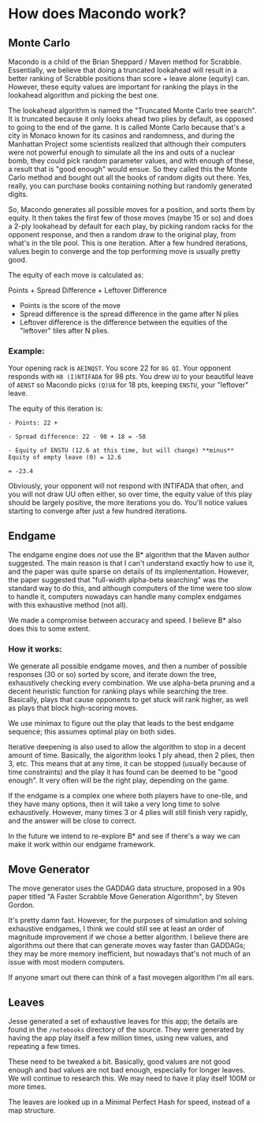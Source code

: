 # How does Macondo work?

## Monte Carlo

Macondo is a child of the Brian Sheppard / Maven method for Scrabble. Essentially, we believe that doing a truncated lookahead will result in a better ranking of Scrabble positions than score + leave alone (equity) can. However, these equity values are important for ranking the plays in the lookahead algorithm and picking the best one.

The lookahead algorithm is named the "Truncated Monte Carlo tree search". It is truncated because it only looks ahead two plies by default, as opposed to going to the end of the game. It is called Monte Carlo because that's a city in Monaco known for its casinos and randomness, and during the Manhattan Project some scientists realized that although their computers were not powerful enough to simulate all the ins and outs of a nuclear bomb, they could pick random parameter values, and with enough of these, a result that is "good enough" would ensue. So they called this the Monte Carlo method and bought out all the books of random digits out there. Yes, really, you can purchase books containing nothing but randomly generated digits.

So, Macondo generates all possible moves for a position, and sorts them by equity. It then takes the first few of those moves (maybe 15 or so) and does a 2-ply lookahead by default for each play, by picking random racks for the opponent response, and then a random draw to the original play, from what's in the tile pool. This is one iteration. After a few hundred iterations, values begin to converge and the top performing move is usually pretty good.

The equity of each move is calculated as:

Points + Spread Difference + Leftover Difference

- Points is the score of the move
- Spread difference is the spread difference in the game after N plies
- Leftover difference is the difference between the equities of the "leftover" tiles after N plies.

### Example:

Your opening rack is `AEINQST`. You score 22 for `8G QI`. Your opponent responds with `H8 (I)NTIFADA` for 98 pts. You drew `UU` to your beautiful leave of `AENST` so Macondo picks `(Q)UA` for 18 pts, keeping `ENSTU`, your "leftover" leave.

The equity of this iteration is:

    - Points: 22 +

    - Spread difference: 22 - 98 + 18 = -58

    - Equity of ENSTU (12.6 at this time, but will change) **minus** Equity of empty leave (0) = 12.6

    = -23.4

Obviously, your opponent will not respond with INTIFADA that often, and you will not draw UU often either, so over time, the equity value of this play should be largely positive, the more iterations you do. You'll notice values starting to converge after just a few hundred iterations.

## Endgame

The endgame engine does _not_ use the B\* algorithm that the Maven author suggested. The main reason is that I can't understand exactly how to use it, and the paper was quite sparse on details of its implementation. However, the paper suggested that "full-width alpha-beta searching" was the standard way to do this, and although computers of the time were too slow to handle it, computers nowadays can handle many complex endgames with this exhaustive method (not all).

We made a compromise between accuracy and speed. I believe B\* also does this to some extent.

### How it works:

We generate all possible endgame moves, and then a number of possible responses (30 or so) sorted by score, and iterate down the tree, exhaustively checking every combination. We use alpha-beta pruning and a decent heuristic function for ranking plays while searching the tree. Basically, plays that cause opponents to get stuck will rank higher, as well as plays that block high-scoring moves.

We use minimax to figure out the play that leads to the best endgame sequence; this assumes optimal play on both sides.

Iterative deepening is also used to allow the algorithm to stop in a decent amount of time. Basically, the algorithm looks 1 ply ahead, then 2 plies, then 3, etc. This means that at any time, it can be stopped (usually because of time constraints) and the play it has found can be deemed to be "good enough". It very often will be the right play, depending on the game.

If the endgame is a complex one where both players have to one-tile, and they have many options, then it will take a very long time to solve exhaustively. However, many times 3 or 4 plies will still finish very rapidly, and the answer will be close to correct.

In the future we intend to re-explore B\* and see if there's a way we can make it work within our endgame framework.

## Move Generator

The move generator uses the GADDAG data structure, proposed in a 90s paper titled "A Faster Scrabble Move Generation Algorithm", by Steven Gordon.

It's pretty damn fast. However, for the purposes of simulation and solving exhaustive endgames, I think we could still see at least an order of magnitude improvement if we chose a better algorithm. I believe there are algorithms out there that can generate moves way faster than GADDAGs; they may be more memory inefficient, but nowadays that's not much of an issue with most modern computers.

If anyone smart out there can think of a fast movegen algorithm I'm all ears.

## Leaves

Jesse generated a set of exhaustive leaves for this app; the details are found in the `/notebooks` directory of the source. They were generated by having the app play itself a few million times, using new values, and repeating a few times.

These need to be tweaked a bit. Basically, good values are not good enough and bad values are not bad enough, especially for longer leaves. We will continue to research this. We may need to have it play itself 100M or more times.

The leaves are looked up in a Minimal Perfect Hash for speed, instead of a map structure.
